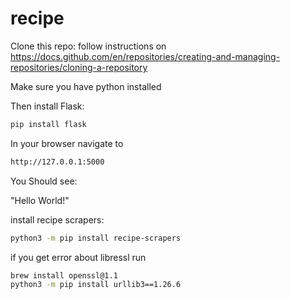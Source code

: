 # recipe

Clone this repo: follow instructions on https://docs.github.com/en/repositories/creating-and-managing-repositories/cloning-a-repository

Make sure you have python installed

Then install Flask:

```sh
pip install flask
```


In your browser navigate to 
```sh
http://127.0.0.1:5000
```

You Should see:

"Hello World!"


install recipe scrapers:
```sh
python3 -m pip install recipe-scrapers
```

if you get error about libressl
run 
```sh
brew install openssl@1.1
python3 -m pip install urllib3==1.26.6
```